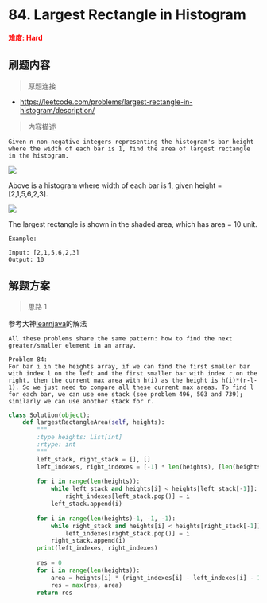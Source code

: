 # 84. Largest Rectangle in Histogram

**<font color=red>难度: Hard</font>**

## 刷题内容

> 原题连接

* https://leetcode.com/problems/largest-rectangle-in-histogram/description/

> 内容描述

```
Given n non-negative integers representing the histogram's bar height where the width of each bar is 1, find the area of largest rectangle in the histogram.
```
![](https://github.com/apachecn/LeetCode/blob/master/images/84/histogram1.png)

Above is a histogram where width of each bar is 1, given height = [2,1,5,6,2,3].

 

![](https://github.com/apachecn/LeetCode/blob/master/images/84/histogram_area1.png)

The largest rectangle is shown in the shaded area, which has area = 10 unit.

 
```
Example:

Input: [2,1,5,6,2,3]
Output: 10
```

## 解题方案

> 思路 1


参考大神[learnjava](https://leetcode.com/problems/largest-rectangle-in-histogram/discuss/158050/same-pattern-for-problem-84-496-503-and-739)的解法

```
All these problems share the same pattern: how to find the next greater/smaller element in an array.

Problem 84:
For bar i in the heights array, if we can find the first smaller bar with index l on the left and the first smaller bar with index r on the right, then the current max area with h(i) as the height is h(i)*(r-l-1). So we just need to compare all these current max areas. To find l for each bar, we can use one stack (see problem 496, 503 and 739); similarly we can use another stack for r.
```


```python
class Solution(object):
    def largestRectangleArea(self, heights):
        """
        :type heights: List[int]
        :rtype: int
        """
        left_stack, right_stack = [], []
        left_indexes, right_indexes = [-1] * len(heights), [len(heights)] * len(heights)
        
        for i in range(len(heights)):
            while left_stack and heights[i] < heights[left_stack[-1]]:
                right_indexes[left_stack.pop()] = i 
            left_stack.append(i)
        
        for i in range(len(heights)-1, -1, -1):
            while right_stack and heights[i] < heights[right_stack[-1]]:
                left_indexes[right_stack.pop()] = i
            right_stack.append(i)
        print(left_indexes, right_indexes)
            
        res = 0
        for i in range(len(heights)):
            area = heights[i] * (right_indexes[i] - left_indexes[i] - 1)
            res = max(res, area)
        return res
```
